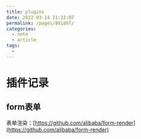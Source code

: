 ```yaml
---
title: plugins
date: 2022-03-14 21:22:07
permalink: /pages/891d6f/
categories:
  - note
  - article
tags:
  - 
---
```

# 插件记录

## form表单
表单渲染：[https://github.com/alibaba/form-render](https://github.com/alibaba/form-render)

